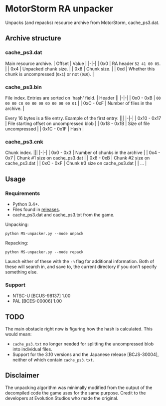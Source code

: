 # MotorStorm RA unpacker

Unpacks (and repacks) resource archive from MotorStorm, cache_ps3.dat.

## Archive structure
### cache_ps3.dat
Main resource archive.
| Offset | Value |
|-|-|
| 0x0 | RA header `52 41 00 05`. |
| 0x4 | Unpacked chunk size. |
| 0x8 | Chunk size. |
| 0xd | Whether this chunk is uncompressed (`0x1`) or not (`0x0`). |

### cache_ps3.bin
File index. Entries are sorted on 'hash' field.
| Header ||
|-|-|
| 0x0 - 0xB | `00 00 00 C8 00 00 00 0D 00 00 00 01` |
| 0xC - 0xF | Number of files in the archive. |

Every 16 bytes is a file entry. Example of the first entry:
|||
|-|-|
| 0x10 - 0x17 | File starting offset on uncompressed blob |
| 0x18 - 0x1B | Size of file uncompressed |
| 0x1C - 0x1F | Hash |

### cache_ps3.cnk
Chunk index.
|||
|-|-|
| 0x0 - 0x3 | Number of chunks in the archive |
| 0x4 - 0x7 | Chunk #1 size on cache_ps3.dat |
| 0x8 - 0xB | Chunk #2 size on cache_ps3.dat |
| 0xC - 0xF | Chunk #3 size on cache_ps3.dat |
| ... |

## Usage 
### Requirements
- Python 3.4+.
- Files found in [releases](https://github.com/Scirvir/MSMV-unpacker/releases).
- cache_ps3.dat and cache_ps3.txt from the game.

Unpacking:
```
python MS-unpacker.py --mode unpack
```

Repacking:
```
python MS-unpacker.py --mode repack
```
Launch either of these with the `-h` flag for additional information. Both of these will search in, and save to, the current directory if you don't specify something else.

### Support
- NTSC-U [BCUS-98137] 1.00
- PAL [BCES-00006] 1.00

## TODO

The main obstacle right now is figuring how the hash is calculated. This would mean:
- `cache_ps3.txt` no longer needed for splitting the uncompressed blob into individual files.
- Support for the 3.10 versions and the Japanese release [BCJS-30004], neither of which contain `cache_ps3.txt`.

## Disclaimer

The unpacking algorithm was minimally modified from the output of the decompiled code the game uses for the same purpose. Credit to the developers at Evolution Studios who made the original.